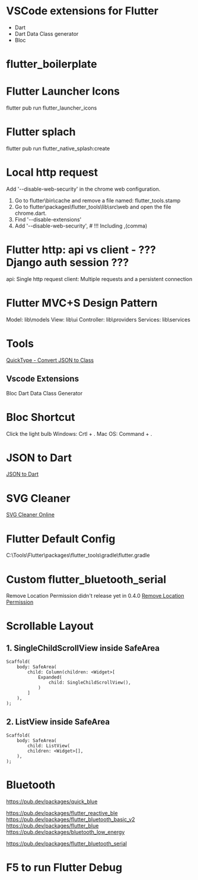 # VSCode extensions for Flutter
* Dart
* Dart Data Class generator
* Bloc  

# flutter_boilerplate

# Flutter Launcher Icons
flutter pub run flutter_launcher_icons

# Flutter splach
flutter pub run flutter_native_splash:create

# Local http request
Add '--disable-web-security' in the chrome web configuration.
1. Go to flutter\bin\cache and remove a file named: flutter_tools.stamp
2. Go to flutter\packages\flutter_tools\lib\src\web and open the file chrome.dart.
3. Find '--disable-extensions'
4. Add '--disable-web-security',            # !!! Including ,(comma)

# Flutter http: api vs client - ??? Django auth session ???
api: Single http request
client: Multiple requests and a persistent connection


# Flutter MVC+S Design Pattern
Model:      lib\models
View:       lib\ui
Controller: lib\providers
Services:   lib\services


# Tools
[QuickType - Convert JSON to Class](https://quicktype.io/)
## Vscode Extensions
Bloc
Dart Data Class Generator

# Bloc Shortcut
Click the light bulb
Windows: Crtl + .
Mac OS:  Command + .

# JSON to Dart
[JSON to Dart](https://javiercbk.github.io/json_to_dart/)


# SVG Cleaner
[SVG Cleaner Online](https://iconly.io/tools/svg-cleaner)

# Flutter Default Config
C:\Tools\Flutter\packages\flutter_tools\gradle\flutter.gradle

# Custom flutter_bluetooth_serial
Remove Location Permission didn't release yet in 0.4.0
[Remove Location Permission](https://github.com/edufolly/flutter_bluetooth_serial/pull/152/commits/d6c98d0edafb03cbfb405d619905089bafe88e6c)


# Scrollable Layout
## 1. SingleChildScrollView inside SafeArea
```
Scaffold(
    body: SafeArea(
        child: Column(children: <Widget>[
            Expanded(
                child: SingleChildScrollView(),
            )
        ]
    ),
);
```
## 2. ListView inside SafeArea
```
Scaffold(
    body: SafeArea(
        child: ListView(
        children: <Widget>[],
    ),
);
```


# Bluetooth
https://pub.dev/packages/quick_blue 

https://pub.dev/packages/flutter_reactive_ble
https://pub.dev/packages/flutter_bluetooth_basic_v2
https://pub.dev/packages/flutter_blue
https://pub.dev/packages/bluetooth_low_energy

https://pub.dev/packages/flutter_bluetooth_serial


# F5 to run Flutter Debug